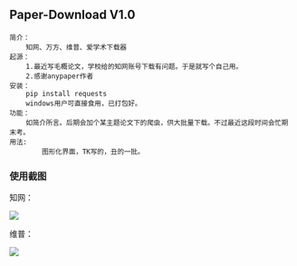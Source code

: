 ## Paper-Download V1.0

```text
简介：
    知网、万方、维普、爱学术下载器
起源：
	1.最近写毛概论文，学校给的知网账号下载有问题。于是就写个自己用。
	2.感谢anypaper作者
安装：
	pip install requests
	windows用户可直接食用，已打包好。
功能：
	如简介所言。后期会加个某主题论文下的爬虫，供大批量下载。不过最近这段时间会忙期末考。
用法:
        图形化界面，TK写的，丑的一批。
```

### 使用截图

知网：

![](https://i.loli.net/2020/06/11/9A1adR2iNhlnuwx.png)

维普：

![](https://i.loli.net/2020/06/11/JuNRmHVo1Cfg8hb.png)

